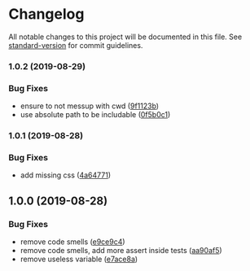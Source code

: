 # Changelog

All notable changes to this project will be documented in this file. See [standard-version](https://github.com/conventional-changelog/standard-version) for commit guidelines.

### 1.0.2 (2019-08-29)


### Bug Fixes

* ensure to not messup with cwd ([9f1123b](https://github.com/loopingz/mdocr/commit/9f1123b))
* use absolute path to be includable ([0f5b0c1](https://github.com/loopingz/mdocr/commit/0f5b0c1))

### 1.0.1 (2019-08-28)


### Bug Fixes

* add missing css ([4a64771](https://github.com/loopingz/mdocr/commit/4a64771))

## 1.0.0 (2019-08-28)


### Bug Fixes

* remove code smells ([e9ce9c4](https://github.com/loopingz/mdocr/commit/e9ce9c4))
* remove code smells, add more assert inside tests ([aa90af5](https://github.com/loopingz/mdocr/commit/aa90af5))
* remove useless variable ([e7ace8a](https://github.com/loopingz/mdocr/commit/e7ace8a))
